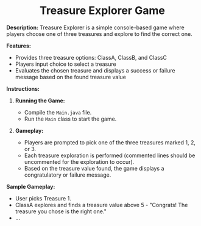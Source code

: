 
<h1 style="text-align: center">Treasure Explorer Game</h1>


**Description:** Treasure Explorer is a simple console-based game where players choose one of three treasures and explore to find the correct one.

**Features:**
- Provides three treasure options: ClassA, ClassB, and ClassC
- Players input choice to select a treasure
- Evaluates the chosen treasure and displays a success or failure message based on the found treasure value

**Instructions:**
1. **Running the Game:**
    - Compile the `Main.java` file.
    - Run the `Main` class to start the game.

2. **Gameplay:**
    - Players are prompted to pick one of the three treasures marked 1, 2, or 3.
    - Each treasure exploration is performed (commented lines should be uncommented for the exploration to occur).
    - Based on the treasure value found, the game displays a congratulatory or failure message.

**Sample Gameplay:**
- User picks Treasure 1.
- ClassA explores and finds a treasure value above 5 - "Congrats! The treasure you chose is the right one."
- ...